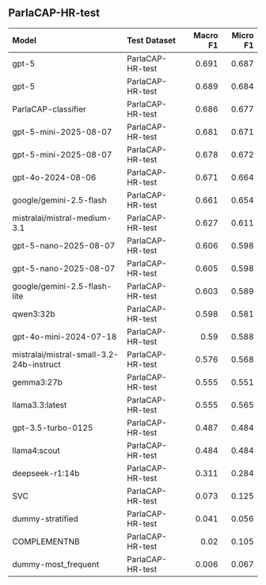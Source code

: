 ## ParlaCAP-HR-test

| Model                                    | Test Dataset     |   Macro F1 |   Micro F1 |
|:-----------------------------------------|:-----------------|-----------:|-----------:|
| gpt-5                                    | ParlaCAP-HR-test |      0.691 |      0.687 |
| gpt-5                                    | ParlaCAP-HR-test |      0.689 |      0.684 |
| ParlaCAP-classifier                      | ParlaCAP-HR-test |      0.686 |      0.677 |
| gpt-5-mini-2025-08-07                    | ParlaCAP-HR-test |      0.681 |      0.671 |
| gpt-5-mini-2025-08-07                    | ParlaCAP-HR-test |      0.678 |      0.672 |
| gpt-4o-2024-08-06                        | ParlaCAP-HR-test |      0.671 |      0.664 |
| google/gemini-2.5-flash                  | ParlaCAP-HR-test |      0.661 |      0.654 |
| mistralai/mistral-medium-3.1             | ParlaCAP-HR-test |      0.627 |      0.611 |
| gpt-5-nano-2025-08-07                    | ParlaCAP-HR-test |      0.606 |      0.598 |
| gpt-5-nano-2025-08-07                    | ParlaCAP-HR-test |      0.605 |      0.598 |
| google/gemini-2.5-flash-lite             | ParlaCAP-HR-test |      0.603 |      0.589 |
| qwen3:32b                                | ParlaCAP-HR-test |      0.598 |      0.581 |
| gpt-4o-mini-2024-07-18                   | ParlaCAP-HR-test |      0.59  |      0.588 |
| mistralai/mistral-small-3.2-24b-instruct | ParlaCAP-HR-test |      0.576 |      0.568 |
| gemma3:27b                               | ParlaCAP-HR-test |      0.555 |      0.551 |
| llama3.3:latest                          | ParlaCAP-HR-test |      0.555 |      0.565 |
| gpt-3.5-turbo-0125                       | ParlaCAP-HR-test |      0.487 |      0.484 |
| llama4:scout                             | ParlaCAP-HR-test |      0.484 |      0.484 |
| deepseek-r1:14b                          | ParlaCAP-HR-test |      0.311 |      0.284 |
| SVC                                      | ParlaCAP-HR-test |      0.073 |      0.125 |
| dummy-stratified                         | ParlaCAP-HR-test |      0.041 |      0.056 |
| COMPLEMENTNB                             | ParlaCAP-HR-test |      0.02  |      0.105 |
| dummy-most_frequent                      | ParlaCAP-HR-test |      0.006 |      0.067 |